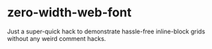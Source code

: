 zero-width-web-font
===================

Just a super-quick hack to demonstrate hassle-free inline-block grids without any weird comment hacks.
